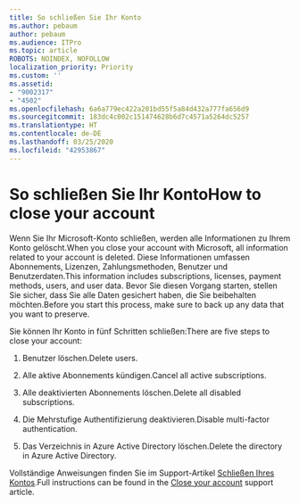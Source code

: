 ```yaml
---
title: So schließen Sie Ihr Konto
ms.author: pebaum
author: pebaum
ms.audience: ITPro
ms.topic: article
ROBOTS: NOINDEX, NOFOLLOW
localization_priority: Priority
ms.custom: ''
ms.assetid:
- "9002317"
- "4502"
ms.openlocfilehash: 6a6a779ec422a201bd55f5a84d432a777fa656d9
ms.sourcegitcommit: 183dc4c002c151474628b6d7c4571a5264dc5257
ms.translationtype: HT
ms.contentlocale: de-DE
ms.lasthandoff: 03/25/2020
ms.locfileid: "42953867"
---
```

# <a name="how-to-close-your-account"></a><span data-ttu-id="2d23b-102">So schließen Sie Ihr Konto</span><span class="sxs-lookup"><span data-stu-id="2d23b-102">How to close your account</span></span>

<span data-ttu-id="2d23b-103">Wenn Sie Ihr Microsoft-Konto schließen, werden alle Informationen zu Ihrem Konto gelöscht.</span><span class="sxs-lookup"><span data-stu-id="2d23b-103">When you close your account with Microsoft, all information related to your account is deleted.</span></span> <span data-ttu-id="2d23b-104">Diese Informationen umfassen Abonnements, Lizenzen, Zahlungsmethoden, Benutzer und Benutzerdaten.</span><span class="sxs-lookup"><span data-stu-id="2d23b-104">This information includes subscriptions, licenses, payment methods, users, and user data.</span></span> <span data-ttu-id="2d23b-105">Bevor Sie diesen Vorgang starten, stellen Sie sicher, dass Sie alle Daten gesichert haben, die Sie beibehalten möchten.</span><span class="sxs-lookup"><span data-stu-id="2d23b-105">Before you start this process, make sure to back up any data that you want to preserve.</span></span>

<span data-ttu-id="2d23b-106">Sie können Ihr Konto in fünf Schritten schließen:</span><span class="sxs-lookup"><span data-stu-id="2d23b-106">There are five steps to close your account:</span></span>

1. <span data-ttu-id="2d23b-107">Benutzer löschen.</span><span class="sxs-lookup"><span data-stu-id="2d23b-107">Delete users.</span></span>

2. <span data-ttu-id="2d23b-108">Alle aktive Abonnements kündigen.</span><span class="sxs-lookup"><span data-stu-id="2d23b-108">Cancel all active subscriptions.</span></span>

3. <span data-ttu-id="2d23b-109">Alle deaktivierten Abonnements löschen.</span><span class="sxs-lookup"><span data-stu-id="2d23b-109">Delete all disabled subscriptions.</span></span>

4. <span data-ttu-id="2d23b-110">Die Mehrstufige Authentifizierung deaktivieren.</span><span class="sxs-lookup"><span data-stu-id="2d23b-110">Disable multi-factor authentication.</span></span>

5. <span data-ttu-id="2d23b-111">Das Verzeichnis in Azure Active Directory löschen.</span><span class="sxs-lookup"><span data-stu-id="2d23b-111">Delete the directory in Azure Active Directory.</span></span>

<span data-ttu-id="2d23b-112">Vollständige Anweisungen finden Sie im Support-Artikel [Schließen Ihres Kontos](https://docs.microsoft.com/microsoft-365/commerce/close-your-account).</span><span class="sxs-lookup"><span data-stu-id="2d23b-112">Full instructions can be found in the [Close your account](https://docs.microsoft.com/microsoft-365/commerce/close-your-account) support article.</span></span>
